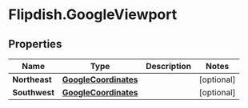 # Flipdish.GoogleViewport

## Properties
Name | Type | Description | Notes
------------ | ------------- | ------------- | -------------
**Northeast** | [**GoogleCoordinates**](GoogleCoordinates.md) |  | [optional] 
**Southwest** | [**GoogleCoordinates**](GoogleCoordinates.md) |  | [optional] 



